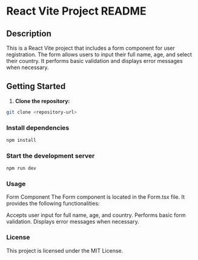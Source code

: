 # React Vite Project README

## Description

This is a React Vite project that includes a form component for user registration. The form allows users to input their full name, age, and select their country. It performs basic validation and displays error messages when necessary.

## Getting Started

1. **Clone the repository:**

```bash
git clone <repository-url>
```

### Install dependencies

```bash
npm install
```

### Start the development server

```bash
npm run dev
```

### Usage

Form Component
The Form component is located in the Form.tsx file. It provides the following functionalities:

Accepts user input for full name, age, and country.
Performs basic form validation.
Displays error messages when necessary.

### License

This project is licensed under the MIT License.
